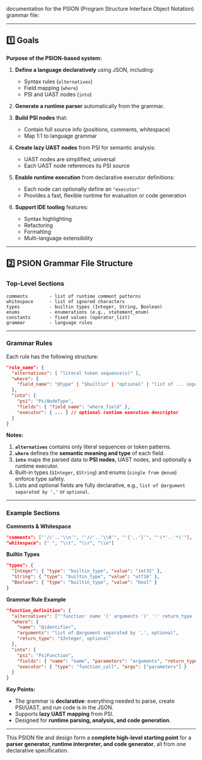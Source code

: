 documentation for the PSION (Program Structure Interface Object Notation) grammar file:

---

## 1️⃣ Goals

**Purpose of the PSION-based system:**

1. **Define a language declaratively** using JSON, including:

   * Syntax rules (`alternatives`)
   * Field mapping (`where`)
   * PSI and UAST nodes (`into`)

2. **Generate a runtime parser** automatically from the grammar.

3. **Build PSI nodes** that:

   * Contain full source info (positions, comments, whitespace)
   * Map 1:1 to language grammar

4. **Create lazy UAST nodes** from PSI for semantic analysis:

   * UAST nodes are simplified, universal
   * Each UAST node references its PSI source

5. **Enable runtime execution** from declarative executor definitions:

   * Each node can optionally define an `"executor"`
   * Provides a fast, flexible runtime for evaluation or code generation

6. **Support IDE tooling** features:

   * Syntax highlighting
   * Refactoring
   * Formatting
   * Multi-language extensibility

---

## 2️⃣ PSION Grammar File Structure

### Top-Level Sections

```text
comments        - list of runtime comment patterns
whitespace      - list of ignored characters
types           - builtin types (Integer, String, Boolean)
enums           - enumerations (e.g., statement_enum)
constants       - fixed values (operator_list)
grammar         - language rules
```

---

### Grammar Rules

Each rule has the following structure:

```json
"rule_name": {
  "alternatives": [ "literal token sequence(s)" ],
  "where": {
    "field_name": "@type" | "$builtin" | "optional" | "list of ... separated by ','" | "single/multiple from @enum" | "choice of ..."
  },
  "into": {
    "psi": "PsiNodeType",
    "fields": { "field_name": "where_field" },
    "executor": { ... } // optional runtime execution descriptor
  }
}
```

**Notes:**

1. **`alternatives`** contains only literal sequences or token patterns.
2. **`where`** defines the **semantic meaning and type** of each field.
3. **`into`** maps the parsed data to **PSI nodes**, UAST nodes, and optionally a runtime executor.
4. Built-in types (`$Integer`, `$String`) and enums (`single from @enum`) enforce type safety.
5. Lists and optional fields are fully declarative, e.g., `list of @argument separated by ','` or `optional`.

---

### Example Sections

**Comments & Whitespace**

```json
"comments": ["'//'..'\\n'", "'//'..'\\0'", "'{'..'}'", "'(*'..'*)'"],
"whitespace": [" ", "\\t", "\\r", "\\n"]
```

**Builtin Types**

```json
"types": {
  "Integer": { "type": "builtin_type", "value": "int32" },
  "String": { "type": "builtin_type", "value": "utf16" },
  "Boolean": { "type": "builtin_type", "value": "bool" }
}
```

**Grammar Rule Example**

```json
"function_definition": {
  "alternatives": ["'function' name '(' arguments ')' ':' return_type ';'"],
  "where": {
    "name": "@identifier",
    "arguments": "list of @argument separated by ',', optional",
    "return_type": "$Integer, optional"
  },
  "into": {
    "psi": "PsiFunction",
    "fields": { "name": "name", "parameters": "arguments", "return_type": "return_type" },
    "executor": { "type": "function_call", "args": ["parameters"] }
  }
}
```

**Key Points:**

* The grammar is **declarative**: everything needed to parse, create PSI/UAST, and run code is in the JSON.
* Supports **lazy UAST mapping** from PSI.
* Designed for **runtime parsing, analysis, and code generation**.

---

This PSION file and design form a **complete high-level starting point** for a **parser generator, runtime interpreter, and code generator**, all from one declarative specification.
